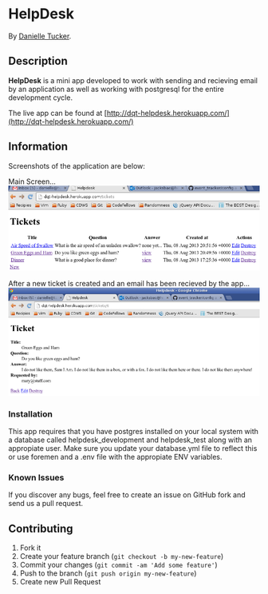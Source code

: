 # HelpDesk
<!-- If you'd like to use a logo instead uncomment this code and remove the text above this line

  ![Logo](URL to logo img file goes here)

-->

By [Danielle Tucker](http://www.linkedin.com/in/dqtucker/).

## Description
**HelpDesk** is a mini app developed to work with sending and recieving email
by an application as well as working with postgresql for the entire development
cycle.

The live app can be found at [http://dqt-helpdesk.herokuapp.com/](http://dqt-helpdesk.herokuapp.com/)

## Information

Screenshots of the application are below:

Main Screen...
![Main View](app/assets/images/main_view.png)

After a new ticket is created and an email has been recieved by the app...
![Completed Response](app/assets/images/full_response.png)

### Installation
This app requires that you have postgres installed on your local system with a
database called helpdesk_development and helpdesk_test along with an appropiate user.
Make sure you update your database.yml file to reflect this or use foremen and a .env file
with the appropiate ENV variables.

### Known Issues

If you discover any bugs, feel free to create an issue on GitHub fork and
send us a pull request.

## Contributing

1. Fork it
2. Create your feature branch (`git checkout -b my-new-feature`)
3. Commit your changes (`git commit -am 'Add some feature'`)
4. Push to the branch (`git push origin my-new-feature`)
5. Create new Pull Request
